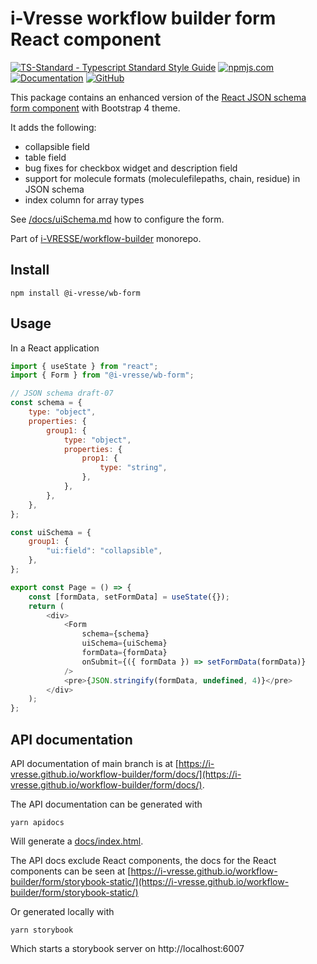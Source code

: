 # i-Vresse workflow builder form React component

[![TS-Standard - Typescript Standard Style Guide](https://badgen.net/badge/code%20style/ts-standard/blue?icon=typescript)](https://github.com/standard/ts-standard)
[![npmjs.com](https://img.shields.io/npm/v/@i-vresse/wb-form.svg?style=flat)](https://www.npmjs.com/package/@i-vresse/wb-form)
[![Documentation](https://img.shields.io/badge/docs-blue)](https://i-vresse.github.io/workflow-builder/form/docs/)
[![GitHub](https://img.shields.io/badge/github-repo-blue?logo=github)](https://github.com/i-VRESSE/workflow-builder/tree/main/packages/form)

This package contains an enhanced version of the [React JSON schema form component](https://github.com/rjsf-team/react-jsonschema-form) with Bootstrap 4 theme.

It adds the following:

- collapsible field
- table field
- bug fixes for checkbox widget and description field
- support for molecule formats (moleculefilepaths, chain, residue) in JSON schema
- index column for array types

See [/docs/uiSchema.md](https://github.com/i-VRESSE/workflow-builder/blob/main/docs/uiSchema.md) how to configure the form.

Part of [i-VRESSE/workflow-builder](https://github.com/i-VRESSE/workflow-builder) monorepo.

## Install

```shell
npm install @i-vresse/wb-form
```

## Usage

In a React application

```js
import { useState } from "react";
import { Form } from "@i-vresse/wb-form";

// JSON schema draft-07
const schema = {
    type: "object",
    properties: {
        group1: {
            type: "object",
            properties: {
                prop1: {
                    type: "string",
                },
            },
        },
    },
};

const uiSchema = {
    group1: {
        "ui:field": "collapsible",
    },
};

export const Page = () => {
    const [formData, setFormData] = useState({});
    return (
        <div>
            <Form
                schema={schema}
                uiSchema={uiSchema}
                formData={formData}
                onSubmit={({ formData }) => setFormData(formData)}
            />
            <pre>{JSON.stringify(formData, undefined, 4)}</pre>
        </div>
    );
};
```

## API documentation

API documentation of main branch is at [https://i-vresse.github.io/workflow-builder/form/docs/](https://i-vresse.github.io/workflow-builder/form/docs/).

The API documentation can be generated with

```shell
yarn apidocs
```

Will generate a [docs/index.html](docs/index.html).

The API docs exclude React components, the docs for the React components can be seen at
[https://i-vresse.github.io/workflow-builder/form/storybook-static/](https://i-vresse.github.io/workflow-builder/form/storybook-static/)

Or generated locally with

```shell
yarn storybook
```

Which starts a storybook server on http://localhost:6007

